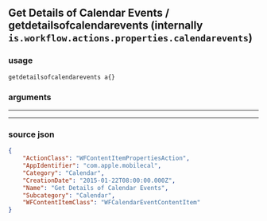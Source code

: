 
## Get Details of Calendar Events / getdetailsofcalendarevents (internally `is.workflow.actions.properties.calendarevents`)



### usage
```
getdetailsofcalendarevents a{}
```

### arguments

---



---

### source json

```json
{
	"ActionClass": "WFContentItemPropertiesAction",
	"AppIdentifier": "com.apple.mobilecal",
	"Category": "Calendar",
	"CreationDate": "2015-01-22T08:00:00.000Z",
	"Name": "Get Details of Calendar Events",
	"Subcategory": "Calendar",
	"WFContentItemClass": "WFCalendarEventContentItem"
}
```
